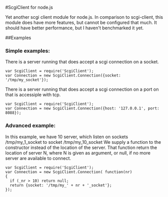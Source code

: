 #ScgiClient for node.js

Yet another scgi client module for node.js. 
In comparison to scgi-client, this module does have more features, but cannot be configured that much.
It should have better performance, but I haven't benchmarked it yet.

##Examples

### Simple examples:
There is a server running that does accept a scgi connection on a socket.

    var ScgiClient = require('ScgiClient');
    var Connection = new ScgiClient.Connection({socket: '/tmp/my_socket'});
    
There is a server running that does accept a scgi connection on a port on that is accessiple with tcp.

    var ScgiClient = require('ScgiClient');
    var Connection = new ScgiClient.Connection({host: '127.0.0.1', port: 8088});

### Advanced example:
In this example, we have 10 server, which listen on sockets /tmp/my_1\_socket to socket /tmp/my_10\_socket
We supply a function to the constructor instead of the location of the server. That function return the location of server N, where N is given as argument, or null, if no more server are available to connect.

    var ScgiClient = require('ScgiClient');
    var Connection = new ScgiClient.Connection( function(nr) 
    {
      if (_nr > 10) return null;
      return {socket: '/tmp/my_' + nr + '_socket'};
    });